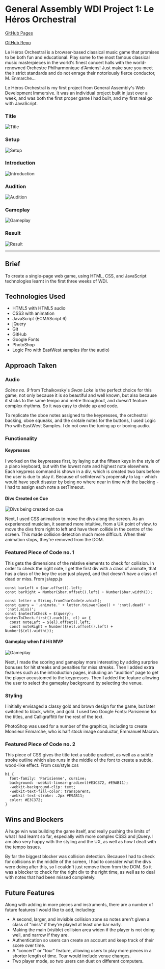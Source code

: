 # General Assembly WDI Project 1: Le Héros Orchestral

[GitHub Pages](https://platypotomus.github.io/wdi-project1-orchestra-hero/)

[GitHub Repo](https://github.com/platypotomus/wdi-project1-orchestra-hero)

Le Héros Orchestral is a browser-based classical music game that promises to be both fun and educational. Play some fo the most famous classical music masterpieces in the world's finest concert halls with the world-renowned Orchestre Philharmonique d'Amiens! Just make sure you meet their strict standards and do not enrage their notoriously fierce conductor, M. Enmarche...

Le Héros Orchestral is my first project from General Assembly's Web Development Immersive. It was an individual project built in just over a week, and was both the first proper game I had built, and my first real go with JavaScript.

### Title
![Title](screenshots/welcome-final.png)

### Setup
![Setup](screenshots/setup-final.png)

### Introduction
![Introduction](screenshots/intro-final.png)

### Audition
![Audition](screenshots/audition-final.png)

### Gameplay
![Gameplay](screenshots/gameplay-final.png)

### Result
![Result](screenshots/result-final.png)

---
## Brief
To create a single-page web game, using HTML, CSS, and JavaScript technologies learnt in the first three weeks of WDI.

## Technologies Used
* HTML5 with HTML5 audio
* CSS3 with animation
* JavaScript (ECMAScript 6)
* jQuery
* Git
* GitHub
* Google Fonts
* PhotoShop
* Logic Pro with EastWest samples (for the audio)


## Approach Taken

### Audio
*Scène no. 9* from Tchaikovsky's *Swan Lake* is the perfect choice for this game, not only because it is so beautiful and well known, but also because it sticks to the same tempo and metre throughout, and doesn't feature complex rhythms. So it was easy to divide up and code.

To replicate the oboe notes assigned to the keypresses, the orchestral backing, oboe squeaks, and the crotale notes for the buttons, I used Logic Pro with EastWest Samples. I do not own the tuning up or booing audio.

### Functionality

#### Keypresses
I worked on the keypresses first, by laying out the fifteen keys in the style of a piano keyboard, but with the lowest note and highest note elsewhere. Each keypress command is shown in a div, which is created two bars before the user is due to play it. Because of setInterval's propensity to lag - which would have spelt disaster by being no where near in time with the backing - I had to assign each note a setTimeout.

#### Divs Created on Cue
![Divs being created on cue](screenshots/basic-divs.png)

Next, I used CSS animation to move the divs along the screen. As an experienced musician, it seemed more intuitive, from a UX point of view, to move the divs from right to left and have them collide in the centre of the screen. This made collision detection much more difficult. When their animation stops, they're removed from the DOM.

### Featured Piece of Code no. 1
This gets the dimensions of the relative elements to check for collision. In order to check the right note, I get the first div with a class of animate, that has a class of the key the user just played, and that doesn't have a class of dead or miss. From js/app.js
```
const barLeft = $bar.offset().left;
const barRight = Number($bar.offset().left) + Number($bar.width());

const letter = String.fromCharCode(e.which);
const query = '.animate.' + letter.toLowerCase() + ':not(.dead)' + ':not(.miss)';
const $notesToCheck = $(query);
$notesToCheck.first().each((i, el) => {
  const noteLeft = $(el).offset().left;
  const noteRight = Number($(el).offset().left) + Number($(el).width());
```

#### Gameplay when I'd Hit MVP
![Gameplay](screenshots/mvp-gameplay.png)

Next, I made the scoring and gameplay more interesting by adding surprise bonuses for hit streaks and penalties for miss streaks. Then I added extra features such as the introduction pages, including an "audition" page to get the player accustomed to the keypresses. Then I added the feature allowing the user to select the gameplay background by selecting the venue.

### Styling
I initially envisaged a classy gold and brown design for the game, but later switched to black, white, and gold. I used two Google Fonts: Parisienne for the titles, and Calligraffitti for the rest of the text.

PhotoShop was used for a number of the graphics, including to create Monsieur Enmarche, who is half stock image conductor, Emmanuel Macron.

### Featured Piece of Code no. 2
This piece of CSS gives the title text a subtle gradient, as well as a subtle stroke outline which also runs in the middle of the font to create a subtle, wood-like effect. From css/style.css
```
h1 {
  font-family: 'Parisienne', cursive;
  background: -webkit-linear-gradient(#E3C372, #E9AB11);
  -webkit-background-clip: text;
  -webkit-text-fill-color: transparent;
  -webkit-text-stroke: .2px #E9AB11;
  color: #E3C372;
}
```


## Wins and Blockers
A huge win was building the game itself, and really pushing the limits of what I had learnt so far, especially with more complex CSS3 and jQuery. I am also very happy with the styling and the UX, as well as how I dealt with the tempo issues.

By far the biggest blocker was collision detection. Because I had to check for collisions in the middle of the screen, I had to consider what the divs were doing after this, so I couldn't just remove them from the DOM. So it was a blocker to check for the right div to the right time, as well as to deal with notes that had been missed completely.


## Future Features
Along with adding in more pieces and instruments, there are a number of future features I would like to add, including:
* A second, larger, and invisible collision zone so notes aren't given a class of "miss" if they're played at least one bar early.
* Making the main (visible) collision area widen if the player is not doing well, and narrow if they are.
* Authentication so users can create an account and keep track of their score over time.
* A "concert" or "tour" feature, allowing users to play more pieces in a shorter length of time. Tour would include venue changes.
* Two player mode, so two users can duet on different computers.
